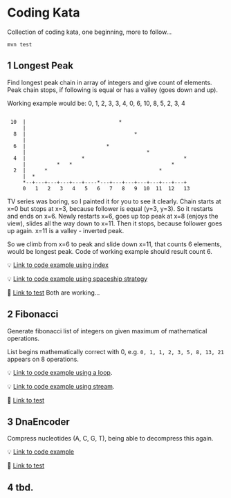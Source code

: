 # Coding Kata
Collection of coding kata, one beginning, more to follow...

`mvn test`

## 1 Longest Peak

Find longest peak chain in array of integers and give count of elements. 
Peak chain stops, if following is equal or has a valley (goes down and up).

Working example would be: 0, 1, 2, 3, 3, 4, 0, 6, 10, 8, 5, 2, 3, 4

```

 10  |                              *                                         
     |                                             
  8  |                                   *        
     |                                             
  6  |                          *                        
     |                                       *
  4  |                  *                                *
     |          *   *                                *          
  2  |      *                                    *
     |  *       
     *--+---+---+---+---+----*---+---+---+---+---+---+---+
     0   1   2   3   4   5   6   7   8   9  10  11  12   13
```

TV series was boring, so I painted it for you to see it clearly. 
Chain starts at x=0 but stops at x=3, because follower is equal (y=3, y=3). 
So it restarts and ends on x=6. Newly restarts x=6, goes up top peak at x=8 (enjoys the view), slides all the way down to x=11. 
Then it stops, because follower goes up again. x=11 is a valley - inverted peak. 

So we climb from x=6 to peak and slide down x=11, that counts 6 elements, would be longest peak. 
Code of working example should result count 6. 

:bulb: [Link to code example using index](src/main/java/com/abach42/etude/longestpeak/LongestPeakPointer.java)

:bulb: [Link to code example using spaceship strategy](src/main/java/com/abach42/etude/longestpeak/LongestPeakSpaceship.java)



:pill: [Link to test](src/test/java/com/abach42/etude/longestpeak/LongestChainFinderTest.java)
Both are working... 

## 2 Fibonacci
Generate fibonacci list of integers on given maximum of mathematical operations. 

List begins mathematically correct with 0, e.g. 
`0, 1, 1, 2, 3, 5, 8, 13, 21` 
appears on 8 operations.

:bulb: [Link to code example using a loop](src/main/java/com/abach42/etude/fibonacci/FibonacciLoopGenerator.java). 

:bulb: [Link to code example using stream](src/main/java/com/abach42/etude/fibonacci/FibonacciStreamGenerator.java).

:pill: [Link to test](src/test/java/com/abach42/etude/fibonacci/FibonacciGeneratorTest.java)

## 3 DnaEncoder
Compress nucleotides (A, C, G, T), being able to decompress this again. 

:bulb: [Link to code example](src/main/java/com/abach42/etude/dnaencoding/DnaEncoder.java)

:pill: [Link to test](src/test/java/com/abach42/etude/dnaencoding/DnaEncoderTest.java)

## 4 tbd. 
